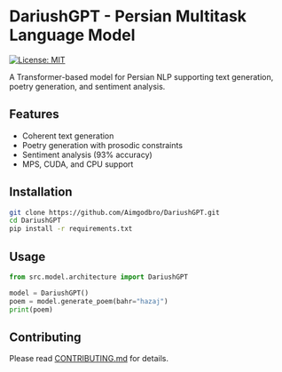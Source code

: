# DariushGPT - Persian Multitask Language Model

[![License: MIT](https://img.shields.io/badge/License-MIT-yellow.svg)](https://opensource.org/licenses/MIT)

A Transformer-based model for Persian NLP supporting text generation, poetry generation, and sentiment analysis.

## Features
- Coherent text generation
- Poetry generation with prosodic constraints
- Sentiment analysis (93% accuracy)
- MPS, CUDA, and CPU support

## Installation
```bash
git clone https://github.com/Aimgodbro/DariushGPT.git
cd DariushGPT
pip install -r requirements.txt
```

## Usage
```python
from src.model.architecture import DariushGPT

model = DariushGPT()
poem = model.generate_poem(bahr="hazaj")
print(poem)
```

## Contributing
Please read [CONTRIBUTING.md](CONTRIBUTING.md) for details.
